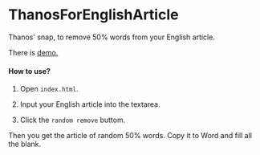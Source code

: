 # ThanosForEnglishArticle
Thanos' snap, to remove 50% words from your English article.


There is [demo.](http://sauler.gitee.io/thanosforenglisharticle/)

#### How to use?

1. Open `index.html`.

2. Input your English article into the textarea.

3. Click the `random remove` buttom.

Then you get the article of random 50% words.
Copy it to Word and fill all the blank.